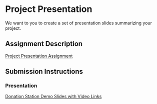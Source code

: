 # Project Presentation
We want to you to create a set of presentation slides summarizing your project.

## Assignment Description
[Project Presentation Assignment](https://education.launchcode.org/liftoff/assignments/project-presentation/)

## Submission Instructions

### Presentation
[Donation Station Demo Slides with Video Links](https://github.com/tericad/liftoff-assignments/P6-Project_Presentation/DonationStationWithYoutubeLinks/)
